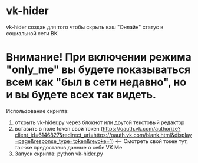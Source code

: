# vk-hider

vk-hider создан для того чтобы скрыть ваш "Онлайн" статус в социальной сети ВК
# Внимание! При включении режима "only_me" вы будете показываться всем как "был в сети недавно", но и вы будете всех так видеть.

Использование скрипта:
1) открыть vk-hider.py через блокнот или другой текстовый редактор 
2) вставить в поле token свой токен 
(https://oauth.vk.com/authorize?client_id=6146827&redirect_uri=https://oauth.vk.com/blank.html&display=page&response_type=token&revoke=1) <== Смотреть свой токен тут, так-же предоставив данные о себе VK Me
3) Запуск скрипта: python vk-hider.py

